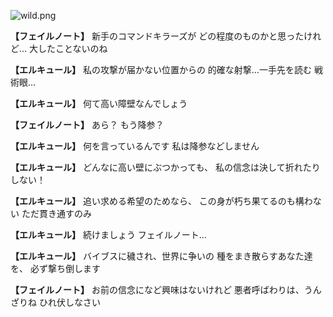 
![wild.png](../images/backgrounds/wild.png)

**【フェイルノート】**
新手のコマンドキラーズが
どの程度のものかと思ったけれど…
大したことないのね

**【エルキュール】**
私の攻撃が届かない位置からの
的確な射撃…一手先を読む
戦術眼…

**【エルキュール】**
何て高い障壁なんでしょう

**【フェイルノート】**
あら？
もう降参？

**【エルキュール】**
何を言っているんです
私は降参などしません

**【エルキュール】**
どんなに高い壁にぶつかっても、
私の信念は決して折れたりしない！

**【エルキュール】**
追い求める希望のためなら、
この身が朽ち果てるのも構わない
ただ貫き通すのみ

**【エルキュール】**
続けましょう
フェイルノート…

**【エルキュール】**
バイブスに穢され、世界に争いの
種をまき散らすあなた達を、
必ず撃ち倒します

**【フェイルノート】**
お前の信念になど興味はないけれど
悪者呼ばわりは、うんざりね
ひれ伏しなさい